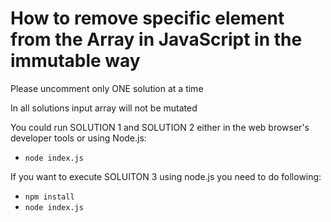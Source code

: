 # How to remove specific element from the Array in JavaScript in the immutable way


Please uncomment only ONE solution at a time

In all solutions input array will not be mutated

You could run SOLUTION 1 and SOLUTION 2 either in the web browser's developer tools or using Node.js:
- `node index.js`

If you want to execute SOLUITON 3 using node.js you need to do following:
- `npm install`
- `node index.js`
